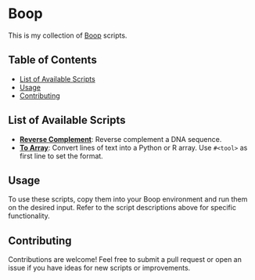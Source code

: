 # Boop

This is my collection of [Boop](https://github.com/zoeyfyi/Boop-GTK) scripts.

## Table of Contents
- [List of Available Scripts](#list-of-available-scripts)
- [Usage](#usage)
- [Contributing](#contributing)

## List of Available Scripts
- [**Reverse Complement**](./scripts/ReverseComplement.js): Reverse complement a DNA sequence.
- [**To Array**](./scripts/ToArray.js): Convert lines of text into a Python or R array. Use `#<tool>` as first line to set the format.

## Usage
To use these scripts, copy them into your Boop environment and run them on the desired input. Refer to the script descriptions above for specific functionality.

## Contributing
Contributions are welcome! Feel free to submit a pull request or open an issue if you have ideas for new scripts or improvements.